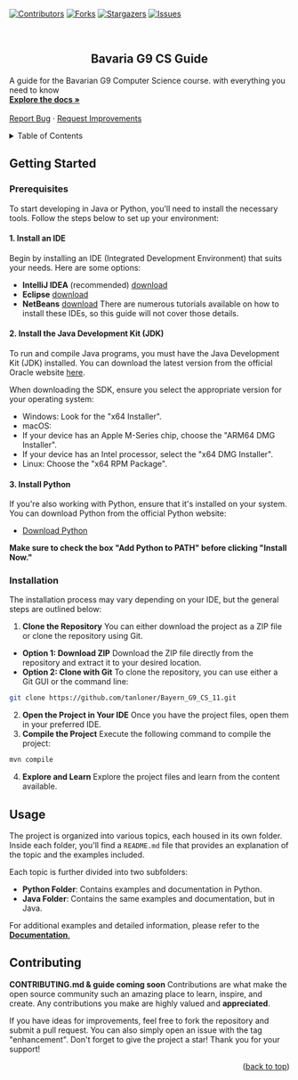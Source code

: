 <a id="readme-top"></a>

[![Contributors][contributors-shield]][contributors-url]
[![Forks][forks-shield]][forks-url]
[![Stargazers][stars-shield]][stars-url]
[![Issues][issues-shield]][issues-url]

<br />
<div>
<h2 align="center">Bavaria G9 CS Guide</h2>

  <p>
    A guide for the Bavarian G9 Computer Science course. with everything you need to know
    <br />
    <a href="https://github.com/tanloner/Bayern_G9_CS_11/docs"><strong>Explore the docs »</strong></a>
    <br />
    <br />
    <a href="https://github.com/tanloner/Bayern_G9_CS_11/issues/new?labels=bug&template=bug-report---.md">Report Bug</a>
    ·
    <a href="https://github.com/tanloner/Bayern_G9_CS_11/issues/new?labels=enhancement&template=feature-request---.md">Request Improvements</a>
  </p>
</div>


<details>
  <summary>Table of Contents</summary>
  <ol>
    <li>
      <a href="#getting-started">Getting Started</a>
      <ul>
        <li><a href="#prerequisites">Prerequisites</a></li>
        <li><a href="#installation">Installation</a></li>
      </ul>
    </li>
    <li><a href="#usage">Usage</a></li>
    <li><a href="#contributing">Contributing</a></li>
  </ol>
</details>

Getting Started
------------
### Prerequisites
To start developing in Java or Python, you'll need to install the necessary tools. Follow the steps below to set up your environment:

#### 1. Install an IDE
Begin by installing an IDE (Integrated Development Environment) that suits your needs. Here are some options:

- **IntelliJ IDEA** (recommended) [download](https://www.jetbrains.com/idea/download/ "download")
- **Eclipse** [download](https://www.eclipse.org/downloads/ "download")
- **NetBeans** [download](https://netbeans.apache.org/front/main/download/ "download")
There are numerous tutorials available on how to install these IDEs, so this guide will not cover those details.

#### 2. Install the Java Development Kit (JDK)
To run and compile Java programs, you must have the Java Development Kit (JDK) installed. You can download the latest version from the official Oracle website [here](https://www.oracle.com/java/technologies/downloads/ "here").

When downloading the SDK, ensure you select the appropriate version for your operating system:
- Windows: Look for the "x64 Installer".
- macOS:
 - If your device has an Apple M-Series chip, choose the "ARM64 DMG Installer".
 - If your device has an Intel processor, select the "x64 DMG Installer".
- Linux: Choose the "x64 RPM Package".

#### 3. Install Python
If you're also working with Python, ensure that it's installed on your system. You can download Python from the official Python website:
- [Download Python](https://www.python.org "Download Python")

**Make sure to check the box "Add Python to PATH" before clicking "Install Now."**

### Installation
The installation process may vary depending on your IDE, but the general steps are outlined below:
1. **Clone the Repository**
You can either download the project as a ZIP file or clone the repository using Git.
 - **Option 1: Download ZIP**
Download the ZIP file directly from the repository and extract it to your desired location.
 - **Option 2: Clone with Git**
To clone the repository, you can use either a Git GUI or the command line:
```bash
git clone https://github.com/tanloner/Bayern_G9_CS_11.git
```
2. **Open the Project in Your IDE**
Once you have the project files, open them in your preferred IDE.
3. **Compile the Project**
Execute the following command to compile the project:
```bash
mvn compile
```
4. **Explore and Learn**
Explore the project files and learn from the content available.

Usage
------------
The project is organized into various topics, each housed in its own folder. Inside each folder, you'll find a `README.md` file that provides an explanation of the topic and the examples included.

Each topic is further divided into two subfolders:

- **Python Folder**: Contains examples and documentation in Python.
- **Java Folder**: Contains the same examples and documentation, but in Java.

For additional examples and detailed information, please refer to the [**Documentation**.](https://github.com/tanloner/Bayern_G9_CS_11/tree/master/docs "**Documentation**.")

Contributing 
------------
**CONTRIBUTING.md & guide coming soon**
Contributions are what make the open source community such an amazing place to learn, inspire, and create. Any contributions you make are highly valued and **appreciated**.

If you have ideas for improvements, feel free to fork the repository and submit a pull request. You can also simply open an issue with the tag "enhancement". Don't forget to give the project a star! Thank you for your support!

<p align="right">(<a href="#readme-top">back to top</a>)</p>

[contributors-shield]: https://img.shields.io/github/contributors/tanloner/Bayern_G9_CS_11.svg?style=for-the-badge
[contributors-url]: https://github.com/tanloner/Bayern_G9_CS_11/graphs/contributors
[forks-shield]: https://img.shields.io/github/forks/tanloner/Bayern_G9_CS_11.svg?style=for-the-badge
[forks-url]: https://github.com/tanloner/Bayern_G9_CS_11/network/members
[stars-shield]: https://img.shields.io/github/stars/tanloner/Bayern_G9_CS_11.svg?style=for-the-badge
[stars-url]: https://github.com/tanloner/Bayern_G9_CS_11/stargazers
[issues-shield]: https://img.shields.io/github/issues/tanloner/Bayern_G9_CS_11.svg?style=for-the-badge
[issues-url]: https://github.com/tanloner/Bayern_G9_CS_11/issues
